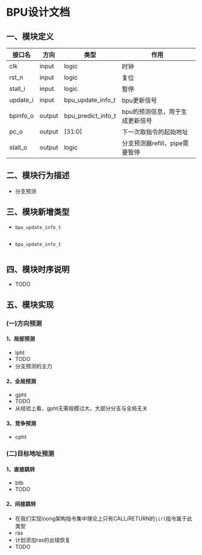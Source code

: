 # BPU设计文档

## 一、模块定义

| 接口名   | 方向   | 类型               | 作用                            |
| -------- | ------ | ------------------ | ------------------------------- |
| clk      | input  | logic              | 时钟                            |
| rst_n    | input  | logic              | 复位                            |
| stall_i  | input  | logic              | 暂停                            |
| update_i | input  | bpu_update_info_t  | bpu更新信号                     |
| bpinfo_o | output | bpu_predict_info_t | bpu的预测信息，用于生成更新信号 |
| pc_o     | output | [31:0]             | 下一次取指令的起始地址          |
| stall_o  | output | logic              | 分支预测器refill，pipe需要暂停  |

## 二、模块行为描述

- 分支预测

## 三、模块新增类型

- `bpu_update_info_t`

  ```
  
  ```

- `bpu_update_info_t`

  ```
  
  ```

## 四、模块时序说明

- TODO

## 五、模块实现

### (一)方向预测

#### 1、局部预测

- lpht
- TODO
- 分支预测的主力

#### 2、全局预测

- gpht
- TODO
- 从经验上看，gpht无需规模过大，大部分分支与全局无关

#### 3、竞争预测

- cpht

### (二)目标地址预测

#### 1、直接跳转

- btb
- TODO

#### 2、间接跳转

- 在我们实现loong架构指令集中理论上只有CALL/RETURN的`jirl`指令属于此类型
- ras
- 计划添加ras的出错恢复
- TODO